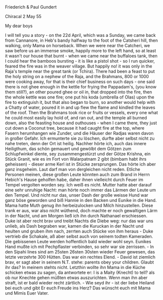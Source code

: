 Friederich & Paul Gundert

 Chiracal 2 May 55

My dear boys

I will tell you a story - on the 22d April, which was a Sunday, we came back from Cannanore, in Heb's bandy halfway to the foot of the Catsheri hill, then walking, only Mama on horseback. When we were near the Catcheri, we saw before us an immense smoke, happily more to the left hand, so at least it wasn't our house that burnt - when we came near the buffaloes tank, then I could hear the bamboos bursting - it is like a pistol shot - so I run quicker, feared the fire was in the weaver village. But happily no! it was only in the Raja's temple near the great tank (or Tchira). There had been a feast to put the holy string on a nephew of the Raja, and the Brahmans, 800 or 1000 were cooking away, for that is their chief business on such days - one said there is not ghee enough in the kettle for frying the Pappadam's, (you know them still?), an other poured ghee or oil in, that dropped into the fire, then the whole kettle was one fire; one put his koda (umbrella of Olas) upon the fire to extinguish it, but that also began to burn, so another would help with a Chatty of water, poured it in and up flew the flame and kindled the leaves of the roof. Then the Brahmans took rice or fruits or vessels, every one what he could most easily lay hold of, and ran out, and the temple all burned down, also the feasting house and outhouses - when I came there, they just cut down a Coconut tree, because it had caught fire at the top, where Fasern herumhangen wie Zunder, und die Häuser der Radjas waren davon in großer Gefahr. Ich ermunterte sie zu löschen, durfte aber selbst nicht zu nahe treten, denn der Ort ist heilig. Nachher hörte ich, auch das innere Heiligthum, das schön gemauert und gewölbt dem Götzen zum Schlupfwinkel diente, sey zusammengestürzt und der Götze Krishna, ein Stück Granit, wie es im Fort von Walarpatnam 2 gibt (bimbam habt ihrs geheissen) - dieser arme Kerl ist in Stücke zersprungen. Das hörte ich aber ganz insgeheim. Laut darf man von dergleichen nicht reden. Etliche Personen meinen, diese großen Leute könnten auch zum Brand in Herrn Hebich's Hause geholfen habe, daher ihnen vielleicht durch Feuer im Tempel vergolten worden sey. Ich weiß es nicht. Mutter hatte aber darauf eine sehr unruhige Nacht: man hörte noch immer das Lärmen der Leute um den Tempel. Und nicht nur das, unser Dash der große weisse Hund war ganz böse geworden und biß Hannie in den Backen und Eunike in die Hand. Mama hatte Muth genug ihn herbeizulocken und Milch hinzustellen. Diese trank er aus, war also nicht wüthend, doch machte er noch gewaltigen Lärm in der Nacht, und am Morgen ließ ich ihn durch Nathanael erschiessen. Duke ist aber recht brav und treibt Nachts die Diebe weg: nur das war uns unlieb, als Dash begraben war, kamen die Kuruckan in der Nacht und heulten und gruben ihm nach, zerrten auch Stücke von ihm heraus - Duke vertrieb die Schakale, aß aber selbst auch von seinem todten Kameraden. Die gebissenen Leute werden hoffentlich bald wieder wohl seyn. Eunikes Hand mußte ich mit Pechpflaster verbinden, so sehr war sie zerrissen. - In den Sipahi lines sind am 25sten 26sten 30sten wieder Feuer gewesen, das letzte verzehrte 300 Hütten. Das war ein rechtes Elend. - David ist ziemlich brav, er sagt aber in seinem N.T. stehe: parents obey your children. Glaubt ihr das? In meinem stehts nicht. Letzthin wollte ihn Mama in die Küche schicken etwas zu sagen, da antwortete er: I is a Maity (Knecht) to tell? als ob nur Knechte gehen müßten etwas auszurichten. Wenn man ihn aber straft, ist er bald wieder recht zärtlich. - Wie seyd ihr - ist der liebe Heiland bei euch und gibt Er euch Freude ins Herz? Das wünscht euch mit Mama und Mimis
 Euer Vater.

